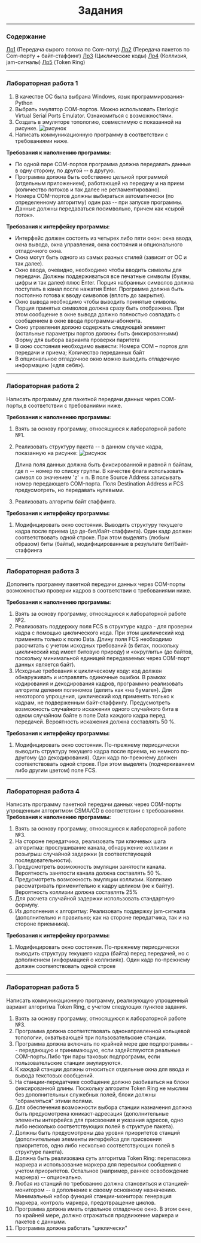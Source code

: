 # <center> Задания  </center> 
***
### Содержание
  [Лр1](#лабораторная-работа-1) (Передача сырого потока по Com-поту)
  [Лр2](#лабораторная-работа-2) (Передача пакетов по Com-порту + байт-стаффинг)
  [Лр3](#лабораторная-работа-3) (Циклические коды)
  [Лр4](#лабораторная-работа-4) (Коллизия, jam-сигналы)
  [Лр5](#лабораторная-работа-5) (Token Ring)
***
### Лабораторная работа 1
1. В качестве ОС была выбрана Windows, язык программирования- Python 
2. Выбрать эмулятор COM-портов. Можно использовать Eterlogic Virtual Serial Ports Emulator. Ознакомиться с возможностями.
3. Создать в эмуляторе топологию, совместимую с показанной на рисунке.
![рисунок](https://github.com/helistam/Bsuir-5therm-OKS/tree/master/images/topology.png)
4. Написать коммуникационную программу в соответствии с требованиями ниже.

__Требования к наполнению программы:__
+ По одной паре COM-портов программа должна передавать данные в одну сторону, по другой -- в другую.
+ Программа должна быть собственно цельной программой (отдельным приложением), работающей на передачу и на прием (количество потоков и так далее не регламентировано).
+ Номера COM-портов должны выбираться автоматически (по определенному алгоритму) один раз -- при запуске программы.
+ Данные должны передаваться посимвольно, причем как «сырой
поток».

__Требования к интерфейсу программы:__
+ Интерфейс должен состоять из четырех либо пяти окон: окна ввода, окна вывода, окна управления, окна состояния и опционального отладочного
окна.
+ Окна могут быть одного из самых разных стилей (зависит от ОС и так далее).
+ Окно ввода, очевидно, необходимо чтобы вводить символы для передачи. Должны поддерживаться все печатные символы (буквы, цифры и
так далее) плюс Enter. Порция набранных символов должна поступать в канал после нажатия Enter. Программа должна быть постоянно готова к вводу символов (вплоть до закрытия).
+ Окно вывода необходимо чтобы выводить принятые символы. Порция принятых символов должна сразу быть отображена. При этом сообщение в 
окне вывода должно полностью совпадать с сообщением в окне ввода программы-абонента.
+ Окно управления должно содержать следующий элемент (остальные параметры портов должны быть фиксированными)
Форму для выбора варианта проверки паритета
+ В окно состояния необходимо вывести:
Номера COM – портов для передачи и приема;
Количество переданных байт
+ В опциональное отладочное окно можно выводить отладочную информацию («для себя»).

***
### Лабораторная работа 2
Написать программу для пакетной передачи данных через COM-порты,в соответствии с требованиями ниже.

__Требования к наполнению программы:__
1. Взять за основу программу, относящуюся к лабораторной работе №1.
2. Реализовать структуру пакета -- в данном случае кадра, показанную 
на рисунке:
![рисунок](https://github.com/helistam/Bsuir-5therm-OKS/tree/master/images/package.png)

    Длина поля данных должна быть фиксированной и равной n байтам, где n -- номер по списку группы. В качестве флага использовать символ со значением 'z' + n. В поле Source Address записывать номер передающего COM-порта. Поля Destination Address и FCS предусмотреть, но передавать нулевыми.
3. Реализовать алгоритм байт стаффинга.

__Требования к интерфейсу программы:__
1. Модифицировать окно состояния. Выводить структуру текущего кадра после приема (до де-бит/байт-стаффинга). Один кадр должен соответствовать одной строке. При этом выделять (любым образом) биты (байты), модифицированные в результате бит/байт-стаффинга
***

### Лабораторная работа 3
Дополнить программу пакетной передачи данных через COM-порты возможностью проверки кадров в соответствии с требованиями ниже.

__Требования к наполнению программы:__
1. Взять за основу программу, относящуюся к лабораторной работе 
№2.
2. Реализовать поддержку поля FCS в структуре кадра - для проверки кадра с помощью циклического кода. При этом циклический код применять только к полю Data. Длину поля FCS необходимо рассчитать с учетом исходных требований (в битах, поскольку циклический код имеет битовую природу) и «округлить» (до байтов, поскольку минимальной единицей передаваемых через COM-порт данных является байт). 
3. Исходные требования к циклическому коду: код должен обнаруживать и исправлять одиночные ошибки. В рамках кодирования и декодирования кадров, программно реализовать алгоритм деления полиномов (делить как «на бумаге»). Для некоторого упрощения, циклический код применять только к кадрам, не подверженным байт-стаффингу. Предусмотреть возможность случайного искажения одного случайного бита в одном случайном байте в поле Data каждого кадра перед передачей. 
Вероятность искажения должна составлять 50 %.

__Требования к интерфейсу программы:__
1. Модифицировать окно состояния. По-прежнему периодически выводить структуру текущего кадра после приема, но немного по-другому (до декодирования). Один кадр по-прежнему должен соответствовать одной строке. При этом выделять (подчеркиванием либо другим цветом) поле FCS.
***
### Лабораторная работа 4
Написать программу пакетной передачи данных через COM-порты упрощенным алгоритмом CSMA/CD в соответствии с требованиями.
__Требования к наполнению программы:__
1. Взять за основу программу, относящуюся к лабораторной работе №3.
2. На стороне передатчика, реализовать три ключевых шага алгоритма:
прослушивание канала, обнаружение коллизии и розыгрыш случайной задержки (в соответствующей последовательности).
3. Предусмотреть возможность эмуляции занятости канала. Вероятность занятости канала должна составлять 50 %.
4. Предусмотреть возможность эмуляции коллизии.
Коллизию рассматривать применительно к кадру целиком (не к байту). Вероятность коллизии должна составлять 25%
5. Для расчета случайной задержки использовать стандартную формулу.
6. Из дополнения к алгоритму:
Реализовать поддержку jam-сигнала (дополнительно и правильно; как на стороне передатчика, так и на 
стороне приемника).

__Требования к интерфейсу программы:__
1. Модифицировать окно состояния. По-прежнему периодически выводить структуру текущего кадра (байта) перед передачей, но с 
дополнением (информацией о коллизиях). Один кадр по-прежнему должен соответствовать одной строке
***
### Лабораторная работа 5
Написать коммуникационную программу, реализующую упрощенный вариант алгоритма Token Ring, с учетом следующих пунктов задания.
1. Взять за основу программу, относящуюся к лабораторной работе №3.
2. Программа должна соответствовать однонаправленной кольцевой топологии, охватывающей три пользовательские станции.
3. Программа должна включать по крайней мере две подпрограммы -- передающую и принимающую, если задействуются реальные COM-порты.Либо три пары таковых подпрограмм, если пользовательские станции эмулируются.
4. К каждой станции должны относиться отдельные окна для ввода и вывода текстовых сообщений.
5. На станции-передатчике сообщение должно разбиваться на блоки фиксированной длины. Поскольку алгоритм Token Ring не мыслим без дополнительных служебных полей, блоки должны "обрамляться" этими полями.
6. Для обеспечения возможности выбора станции назначения должна быть предусмотрена юникаст-адресация (дополнительные элементы 
интерфейса для присвоения и указания адресов, одно либо несколько соответствующих полей в структуре пакета).
7. Должны быть предусмотрены два уровня приоритетов станций (дополнительные элементы интерфейса для присвоения приоритетов, одно либо несколько соответствующих полей в структуре пакета).
8. Должна быть реализована суть алгоритма Token Ring: перепасовка маркера и использование маркера для пересылки сообщения с учетом приоритетов. Остальное (например, раннее освобождение маркера) -- опционально.
9. Любая из станций по требованию должна становиться и станцией-монитором -- в дополнение к своему основному назначению. Минимальный набор функций станции-монитора: генерация маркера, контроль маркера, предотвращение циклов.
10. Программа должна иметь отдельное отладочное окно. В этом окне, по крайней мере, должно отражаться продвижение маркера и пакетов с данными.
11. Программа должна работать "циклически"
***
